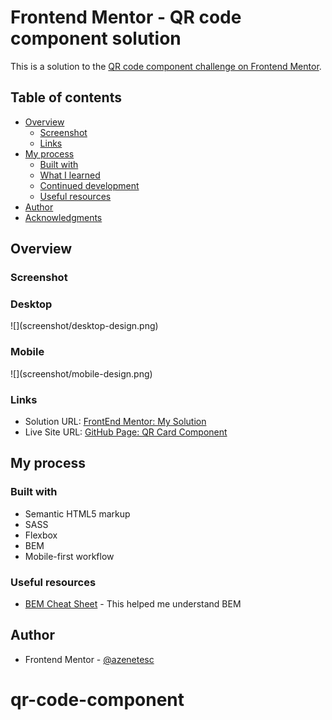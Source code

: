 # Frontend Mentor - QR code component solution

This is a solution to the [QR code component challenge on Frontend Mentor](https://www.frontendmentor.io/challenges/qr-code-component-iux_sIO_H).

## Table of contents

- [Overview](#overview)
  - [Screenshot](#screenshot)
  - [Links](#links)
- [My process](#my-process)
  - [Built with](#built-with)
  - [What I learned](#what-i-learned)
  - [Continued development](#continued-development)
  - [Useful resources](#useful-resources)
- [Author](#author)
- [Acknowledgments](#acknowledgments)

## Overview

### Screenshot

<h3>Desktop</h3>
![](screenshot/desktop-design.png)
<h3>Mobile</h3>
![](screenshot/mobile-design.png)

### Links

- Solution URL: [FrontEnd Mentor: My Solution](https://your-solution-url.com)
- Live Site URL: [GitHub Page: QR Card Component](https://your-live-site-url.com)

## My process

### Built with

- Semantic HTML5 markup
- SASS
- Flexbox
- BEM
- Mobile-first workflow

### Useful resources

- [BEM Cheat Sheet](https://9elements.com/bem-cheat-sheet/) - This helped me understand BEM

## Author

- Frontend Mentor - [@azenetesc](https://www.frontendmentor.io/profile/azenetesc)
# qr-code-component
